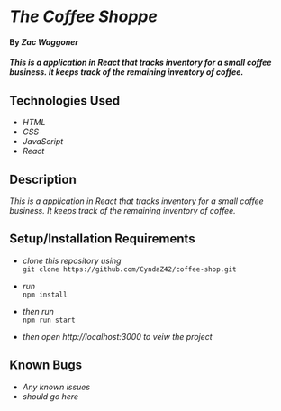 # _The Coffee Shoppe_

#### By _**Zac Waggoner**_

#### _This is a application in React that tracks inventory for a small coffee business. It keeps track of the remaining inventory of coffee._

## Technologies Used

* _HTML_
* _CSS_
* _JavaScript_
* _React_

## Description

_This is a application in React that tracks inventory for a small coffee business. It keeps track of the remaining inventory of coffee._

## Setup/Installation Requirements

* _clone this repository using_  
`git clone https://github.com/CyndaZ42/coffee-shop.git`  
* _run_  
`npm install`  
* _then run_  
`npm run start`

* _then open http://localhost:3000 to veiw the project_

## Known Bugs

* _Any known issues_
* _should go here_